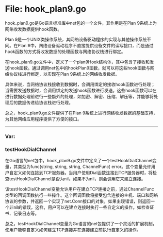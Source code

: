 # File: hook_plan9.go

hook_plan9.go是Go语言标准库中net包的一个文件，其作用是在Plan 9系统上为网络收发数据提供hook函数。

Plan 9是一个UNIX类操作系统，其网络设备驱动程序的实现与其他操作系统不同。在Plan 9中，网络设备驱动程序不直接提供设备文件的读写接口，而是通过hook函数的方式将收发数据的处理函数与网络协议栈进行绑定。

在hook_plan9.go文件中，定义了一个plan9Hook结构体，其中包含了接收和发送hook函数。通过调用net包中的hookPlan9函数，就可以将这些hook函数与网络协议栈进行绑定，以实现在Plan 9系统上的网络收发数据。

具体来说，当网络协议栈接收到数据时，会调用绑定的接收hook函数进行处理；当需要发送数据时，会调用绑定的发送hook函数进行发送。这些hook函数可以在进行数据处理前进行一些额外的处理，如加密、解密、压缩、解压等，并能够将处理后的数据传递给协议栈进行处理。

总之，hook_plan9.go文件提供了在Plan 9系统上进行网络收发数据的基础支持，为其他网络应用程序提供了方便的接口。




---

### Var:

### testHookDialChannel

在Go语言的net包中，hook_plan9.go文件中定义了一个testHookDialChannel变量，其类型为func(string, string, string, ChannelFunc) error。这个变量允许用户自定义如何连接到TCP服务器。当用户使用Dial函数连接到TCP服务器时，将检查testHookDialChannel是否为nil，如果不为nil，则会调用它来建立连接。

该testHookDialChannel变量允许用户在建立TCP连接之前，通过ChannelFunc类型的回调函数执行一些操作。这个回调函数将接受包含连接的主机、端口和网络协议的参数，并返回一个实现了net.Conn接口的对象，如果出现错误，则返回一个非nil的错误。这样，用户可以在建立连接时执行一些自定义的操作，如检查证书、记录日志等。

总之，testHookDialChannel变量为Go语言的net包提供了一个灵活的扩展机制，使用户能够自定义如何建立TCP连接并在连接建立前执行自定义的操作。



